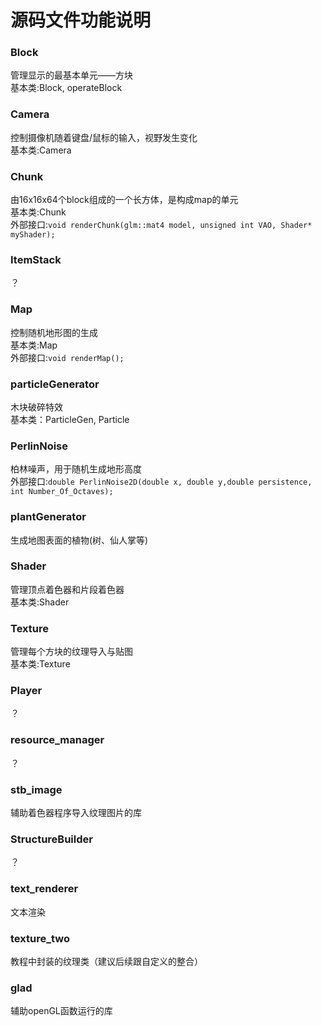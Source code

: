 # 源码文件功能说明

### Block 
管理显示的最基本单元——方块  
基本类:Block, operateBlock

### Camera
控制摄像机随着键盘/鼠标的输入，视野发生变化  
基本类:Camera

### Chunk
由16x16x64个block组成的一个长方体，是构成map的单元  
基本类:Chunk  
外部接口:`void renderChunk(glm::mat4 model, unsigned int VAO, Shader* myShader);`

### ItemStack
？

### Map
控制随机地形图的生成  
基本类:Map  
外部接口:`void renderMap();`

### particleGenerator
木块破碎特效  
基本类：ParticleGen, Particle

### PerlinNoise
柏林噪声，用于随机生成地形高度  
外部接口:`double PerlinNoise2D(double x, double y,double persistence, int Number_Of_Octaves);`

### plantGenerator
生成地图表面的植物(树、仙人掌等)

### Shader
管理顶点着色器和片段着色器  
基本类:Shader

### Texture
管理每个方块的纹理导入与贴图  
基本类:Texture


### Player
？

### resource_manager
？

### stb_image
辅助着色器程序导入纹理图片的库

### StructureBuilder
？

### text_renderer
文本渲染

### texture_two
教程中封装的纹理类（建议后续跟自定义的整合）

### glad
辅助openGL函数运行的库
